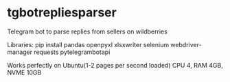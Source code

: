# tgbotrepliesparser
Telegram bot to parse replies from sellers on wildberries

Libraries: pip install pandas openpyxl xlsxwriter selenium webdriver-manager requests pytelegrambotapi

Works perfectly on Ubuntu(1-2 pages per second loaded) CPU 4, RAM 4GB, NVME 10GB

